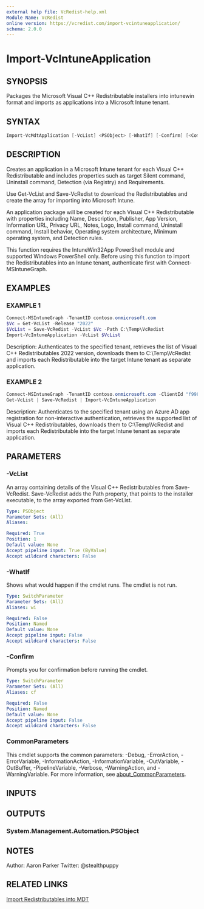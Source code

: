 ```yaml
---
external help file: VcRedist-help.xml
Module Name: VcRedist
online version: https://vcredist.com/import-vcintuneapplication/
schema: 2.0.0
---
```


# Import-VcIntuneApplication

## SYNOPSIS

Packages the Microsoft Visual C++ Redistributable installers into intunewin format and imports as applications into a Microsoft Intune tenant.

## SYNTAX

```powershell
Import-VcMdtApplication [-VcList] <PSObject> [-WhatIf] [-Confirm] [<CommonParameters>]
```

## DESCRIPTION

Creates an application in a Microsoft Intune tenant for each Visual C++ Redistributable and includes properties such as target Silent command, Uninstall command, Detection (via Registry) and Requirements.

Use Get-VcList and Save-VcRedist to download the Redistributables and create the array for importing into Microsoft Intune.

An application package will be created for each Visual C++ Redistributable with properties including Name, Description, Publisher, App Version, Information URL, Privacy URL, Notes, Logo, Install command, Uninstall command, Install behavior, Operating system architecture, Minimum operating system, and Detection rules.

This function requires the IntuneWin32App PowerShell module and supported Windows PowerShell only. Before using this function to import the Redistributables into an Intune tenant, authenticate first with Connect-MSIntuneGraph.

## EXAMPLES

### EXAMPLE 1

```powershell
Connect-MSIntuneGraph -TenantID contoso.onmicrosoft.com
$Vc = Get-VcList -Release "2022"
$VcList = Save-VcRedist -VcList $Vc -Path C:\Temp\VcRedist
Import-VcIntuneApplication -VcList $VcList
```

Description:
Authenticates to the specified tenant, retrieves the list of Visual C++ Redistributables 2022 version, downloads them to C:\Temp\VcRedist and imports each Redistributable into the target Intune tenant as separate application.

### EXAMPLE 2

```powershell
Connect-MSIntuneGraph -TenantID contoso.onmicrosoft.com -ClientId "f99877d5-f757-438e-b12b-d905b00ea6f3" -ClientSecret <secret>
Get-VcList | Save-VcRedist | Import-VcIntuneApplication
```

Description:
Authenticates to the specified tenant using an Azure AD app registration for non-interactive authentication, retrieves the supported list of Visual C++ Redistributables, downloads them to C:\Temp\VcRedist and imports each Redistributable into the target Intune tenant as separate application.

## PARAMETERS

### -VcList

An array containing details of the Visual C++ Redistributables from Save-VcRedist. Save-VcRedist adds the Path property, that points to the installer executable, to the array exported from Get-VcList.

```yaml
Type: PSObject
Parameter Sets: (All)
Aliases:

Required: True
Position: 1
Default value: None
Accept pipeline input: True (ByValue)
Accept wildcard characters: False
```

### -WhatIf

Shows what would happen if the cmdlet runs.
The cmdlet is not run.

```yaml
Type: SwitchParameter
Parameter Sets: (All)
Aliases: wi

Required: False
Position: Named
Default value: None
Accept pipeline input: False
Accept wildcard characters: False
```

### -Confirm

Prompts you for confirmation before running the cmdlet.

```yaml
Type: SwitchParameter
Parameter Sets: (All)
Aliases: cf

Required: False
Position: Named
Default value: None
Accept pipeline input: False
Accept wildcard characters: False
```

### CommonParameters

This cmdlet supports the common parameters: -Debug, -ErrorAction, -ErrorVariable, -InformationAction, -InformationVariable, -OutVariable, -OutBuffer, -PipelineVariable, -Verbose, -WarningAction, and -WarningVariable. For more information, see [about_CommonParameters](http://go.microsoft.com/fwlink/?LinkID=113216).

## INPUTS

## OUTPUTS

### System.Management.Automation.PSObject

## NOTES

Author: Aaron Parker
Twitter: @stealthpuppy

## RELATED LINKS

[Import Redistributables into MDT](https://vcredist.com/import-vcmdtapplication/)
